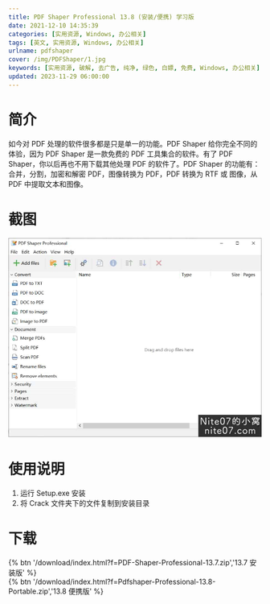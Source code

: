```yaml
---
title: PDF Shaper Professional 13.8 (安装/便携) 学习版
date: 2021-12-10 14:35:39
categories: [实用资源, Windows, 办公相关]
tags: [英文, 实用资源, Windows, 办公相关]
urlname: pdfshaper
cover: /img/PDFShaper/1.jpg
keywords: [实用资源, 破解, 去广告, 纯净, 绿色, 白嫖, 免费, Windows, 办公相关]
updated: 2023-11-29 06:00:00
---
```


# 简介

如今对 PDF 处理的软件很多都是只是单一的功能。PDF Shaper 给你完全不同的体验，因为 PDF Shaper 是一款免费的 PDF 工具集合的软件。有了 PDF Shaper，你以后再也不用下载其他处理 PDF 的软件了。PDF Shaper 的功能有：合并，分割，加密和解密 PDF，图像转换为 PDF，PDF 转换为 RTF 或 图像，从 PDF 中提取文本和图像。

# 截图

![](/img/PDFShaper/2.jpg)

# 使用说明

1. 运行 Setup.exe 安装
2. 将 Crack 文件夹下的文件复制到安装目录

# 下载

{% btn '/download/index.html?f=PDF-Shaper-Professional-13.7.zip','13.7 安装版' %}
<br>
{% btn '/download/index.html?f=Pdfshaper-Professional-13.8-Portable.zip','13.8 便携版' %}
